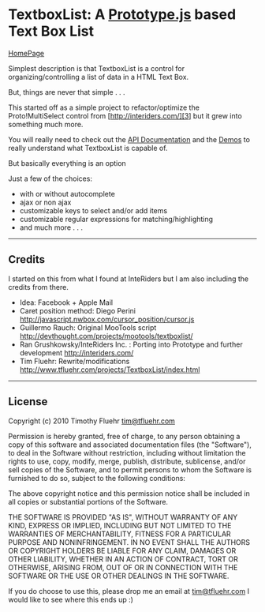 TextboxList: A [Prototype.js][1] based Text Box List
========================================

[HomePage][2]

Simplest description is that TextboxList is a control for organizing/controlling a list of data in a HTML Text Box.

But, things are never that simple . . .

This started off as a simple project to refactor/optimize the Proto!MultiSelect control from [http://interiders.com/][3] but it grew into something much more.

You will really need to check out the [API Documentation][4] and the [Demos][5] to really understand what TextboxList is capable of.

But basically everything is an option

Just a few of the choices:

 * with or without autocomplete 
 * ajax or non ajax 
 * customizable keys to select and/or add items 
 * customizable regular expressions for matching/highlighting
 * and much more . . .


----------

Credits
-------

I started on this from what I found at InteRiders but I am also including the credits from there.

 *  Idea: Facebook + Apple Mail
 *  Caret position method: Diego Perini <http://javascript.nwbox.com/cursor_position/cursor.js>
 *  Guillermo Rauch: Original MooTools script <http://devthought.com/projects/mootools/textboxlist/>
 *  Ran Grushkowsky/InteRiders Inc. : Porting into Prototype and further development <http://interiders.com/>
 *  Tim Fluehr: Rewrite/modifications <http://www.tfluehr.com/projects/TextboxList/index.html>


----------

License
-------

 Copyright (c) 2010 Timothy Fluehr tim@tfluehr.com
 
 Permission is hereby granted, free of charge, to any person
 obtaining a copy of this software and associated documentation
 files (the "Software"), to deal in the Software without
 restriction, including without limitation the rights to use,
 copy, modify, merge, publish, distribute, sublicense, and/or sell
 copies of the Software, and to permit persons to whom the
 Software is furnished to do so, subject to the following
 conditions:
 
 The above copyright notice and this permission notice shall be
 included in all copies or substantial portions of the Software.
 
 THE SOFTWARE IS PROVIDED "AS IS", WITHOUT WARRANTY OF ANY KIND,
 EXPRESS OR IMPLIED, INCLUDING BUT NOT LIMITED TO THE WARRANTIES
 OF MERCHANTABILITY, FITNESS FOR A PARTICULAR PURPOSE AND
 NONINFRINGEMENT. IN NO EVENT SHALL THE AUTHORS OR COPYRIGHT
 HOLDERS BE LIABLE FOR ANY CLAIM, DAMAGES OR OTHER LIABILITY,
 WHETHER IN AN ACTION OF CONTRACT, TORT OR OTHERWISE, ARISING
 FROM, OUT OF OR IN CONNECTION WITH THE SOFTWARE OR THE USE OR
 OTHER DEALINGS IN THE SOFTWARE.
 
 If you do choose to use this,
 please drop me an email at tim@tfluehr.com
 I would like to see where this ends up :)


  [1]: http://www.prototypejs.org/
  [2]: http://www.tfluehr.com/projects/TextboxList/docs/index.html
  [3]: http://interiders.com/
  [4]: http://www.tfluehr.com/projects/TextboxList/docs/api.html
  [5]: http://www.tfluehr.com/projects/TextboxList/docs/demos.html